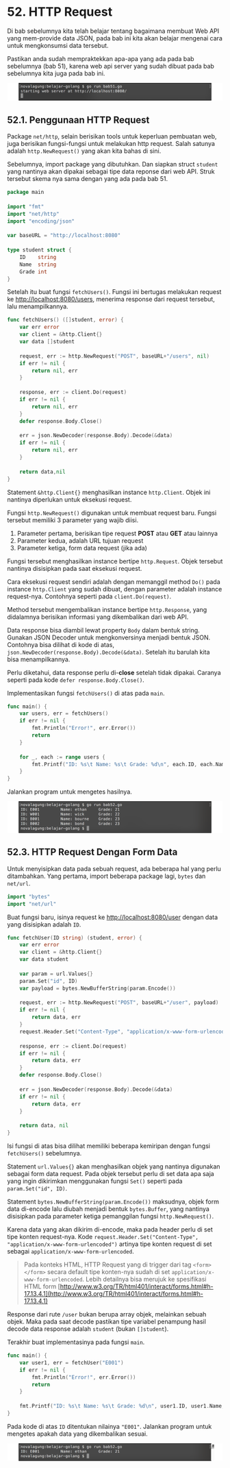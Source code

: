 # 52. HTTP Request

Di bab sebelumnya kita telah belajar tentang bagaimana membuat Web API yang mem-provide data JSON, pada bab ini kita akan belajar mengenai cara untuk mengkonsumsi data tersebut.

Pastikan anda sudah mempraktekkan apa-apa yang ada pada bab sebelumnya (bab 51), karena web api server yang sudah dibuat pada bab sebelumnya kita juga pada bab ini.

![Jalankan web server](images/51_1_server.png)

## 52.1. Penggunaan HTTP Request

Package `net/http`, selain berisikan tools untuk keperluan pembuatan web, juga berisikan fungsi-fungsi untuk melakukan http request. Salah satunya adalah `http.NewRequest()` yang akan kita bahas di sini.

Sebelumnya, import package yang dibutuhkan. Dan siapkan struct `student` yang nantinya akan dipakai sebagai tipe data reponse dari web API. Struk tersebut skema nya sama dengan yang ada pada bab 51.

```go
package main

import "fmt"
import "net/http"
import "encoding/json"

var baseURL = "http://localhost:8080"

type student struct {
    ID    string
    Name  string
    Grade int
}
```

Setelah itu buat fungsi `fetchUsers()`. Fungsi ini bertugas melakukan request ke [http://localhost:8080/users](http://localhost:8080/users), menerima response dari request tersebut, lalu menampilkannya.

```go
func fetchUsers() ([]student, error) {
	var err error
	var client = &http.Client{}
	var data []student

	request, err := http.NewRequest("POST", baseURL+"/users", nil)
	if err != nil {
		return nil, err
	}

	response, err := client.Do(request)
	if err != nil {
		return nil, err
	}
	defer response.Body.Close()

	err = json.NewDecoder(response.Body).Decode(&data)
	if err != nil {
		return nil, err
	}

	return data,nil
}
```

Statement `&http.Client{}` menghasilkan instance `http.Client`. Objek ini nantinya diperlukan untuk eksekusi request.

Fungsi `http.NewRequest()` digunakan untuk membuat request baru. Fungsi tersebut memiliki 3 parameter yang wajib diisi.

 1. Parameter pertama, berisikan tipe request **POST** atau **GET** atau lainnya
 2. Parameter kedua, adalah URL tujuan request
 3. Parameter ketiga, form data request (jika ada)

Fungsi tersebut menghasilkan instance bertipe `http.Request`. Objek tersebut nantinya disisipkan pada saat eksekusi request.

Cara eksekusi request sendiri adalah dengan memanggil method `Do()` pada instance `http.Client` yang sudah dibuat, dengan parameter adalah instance request-nya. Contohnya seperti pada `client.Do(request)`.

Method tersebut mengembalikan instance bertipe `http.Response`, yang didalamnya berisikan informasi yang dikembalikan dari web API.

Data response bisa diambil lewat property `Body` dalam bentuk string. Gunakan JSON Decoder untuk mengkonversinya menjadi bentuk JSON. Contohnya bisa dilihat di kode di atas, `json.NewDecoder(response.Body).Decode(&data)`. Setelah itu barulah kita bisa menampilkannya.

Perlu diketahui, data response perlu di-**close** setelah tidak dipakai. Caranya seperti pada kode `defer response.Body.Close()`.

Implementasikan fungsi `fetchUsers()` di atas pada `main`.

```go
func main() {
	var users, err = fetchUsers()
	if err != nil {
		fmt.Println("Error!", err.Error())
		return
	}

	for _, each := range users {
		fmt.Printf("ID: %s\t Name: %s\t Grade: %d\n", each.ID, each.Name, each.Grade)
	}
}
```

Jalankan program untuk mengetes hasilnya.

![HTTP Request](images/52_1_http_request.png)

## 52.3. HTTP Request Dengan Form Data

Untuk menyisipkan data pada sebuah request, ada beberapa hal yang perlu ditambahkan. Yang pertama, import beberapa package lagi, `bytes` dan `net/url`.

```go
import "bytes"
import "net/url"
```

Buat fungsi baru, isinya request ke [http://localhost:8080/user](http://localhost:8080/user) dengan data yang disisipkan adalah `ID`.


```go
func fetchUser(ID string) (student, error) {
	var err error
	var client = &http.Client{}
	var data student

	var param = url.Values{}
	param.Set("id", ID)
	var payload = bytes.NewBufferString(param.Encode())

	request, err := http.NewRequest("POST", baseURL+"/user", payload)
	if err != nil {
		return data, err
	}
	request.Header.Set("Content-Type", "application/x-www-form-urlencoded")

	response, err := client.Do(request)
	if err != nil {
		return data, err
	}
	defer response.Body.Close()

	err = json.NewDecoder(response.Body).Decode(&data)
	if err != nil {
		return data, err
	}

	return data, nil
}
```

Isi fungsi di atas bisa dilihat memiliki beberapa kemiripan dengan fungsi `fetchUsers()` sebelumnya.

Statement `url.Values{}` akan menghasilkan objek yang nantinya digunakan sebagai form data request. Pada objek tersebut perlu di set data apa saja yang ingin dikirimkan menggunakan fungsi `Set()` seperti pada `param.Set("id", ID)`.

Statement `bytes.NewBufferString(param.Encode())` maksudnya, objek form data di-encode lalu diubah menjadi bentuk `bytes.Buffer`, yang nantinya disisipkan pada parameter ketiga pemanggilan fungsi `http.NewRequest()`.

Karena data yang akan dikirim di-encode, maka pada header perlu di set tipe konten request-nya. Kode `request.Header.Set("Content-Type", "application/x-www-form-urlencoded")` artinya tipe konten request di set sebagai `application/x-www-form-urlencoded`.

> Pada konteks HTML, HTTP Request yang di trigger dari tag `<form></form>` secara default tipe konten-nya sudah di set `application/x-www-form-urlencoded`. Lebih detailnya bisa merujuk ke spesifikasi HTML form [http://www.w3.org/TR/html401/interact/forms.html#h-17.13.4.1](http://www.w3.org/TR/html401/interact/forms.html#h-17.13.4.1)

Response dari rute `/user` bukan berupa array objek, melainkan sebuah objek. Maka pada saat decode pastikan tipe variabel penampung hasil decode data response adalah `student` (bukan `[]student`).

Terakhir buat implementasinya pada fungsi `main`.

```go
func main() {
	var user1, err = fetchUser("E001")
	if err != nil {
		fmt.Println("Error!", err.Error())
		return
	}

	fmt.Printf("ID: %s\t Name: %s\t Grade: %d\n", user1.ID, user1.Name, user1.Grade)
}
```

Pada kode di atas `ID` ditentukan nilainya `"E001"`. Jalankan program untuk mengetes apakah data yang dikembalikan sesuai.

![HTTP request Form Data](images/52_2_http_request_form_data.png)
